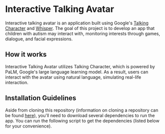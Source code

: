 # Interactive Talking Avatar
Interactive talking avatar is an application built using Google's [Talking Character](https://github.com/google/generative-ai-docs/tree/main/demos/palm/web/talking-character) and [Whisper](https://github.com/openai/whisper). The goal of this project is to develop an app that children with autism may interact with, monitoring interests through games, dialogue, and facial expressions.

## How it works
Interactive Talking Avatar utilizes Talking Character, which is powered by PaLM, Google's large language learning model. As a result, users can interact with the avatar using natural language, simulating real-life interaction.

## Installation Guidelines
Aside from cloning this repository (information on cloning a repository can be found [here](https://docs.github.com/en/repositories/creating-and-managing-repositories/cloning-a-repository)), you'll need to download several dependencies to run the app. You can run the following script to get the dependencies (listed below for your convenience).
